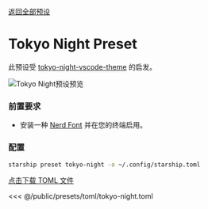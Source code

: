 [返回全部预设](./#pastel-powerline)

# Tokyo Night Preset

此预设受 [tokyo-night-vscode-theme](https://github.com/enkia/tokyo-night-vscode-theme) 的启发。

![Tokyo Night预设预览](/presets/img/tokyo-night.png)

### 前置要求

- 安装一种 [Nerd Font](https://www.nerdfonts.com/) 并在您的终端启用。

### 配置

```sh
starship preset tokyo-night -o ~/.config/starship.toml
```

[点击下载 TOML 文件](/presets/toml/tokyo-night.toml)

<<< @/public/presets/toml/tokyo-night.toml
